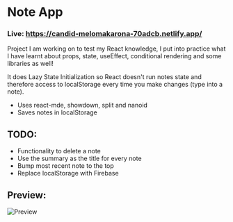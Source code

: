 # Note App

### Live: https://candid-melomakarona-70adcb.netlify.app/

Project I am working on to test my React knowledge, I put into practice what I have learnt about props, state, useEffect, conditional rendering and some libraries as well!

It does Lazy State Initialization so React doesn't run notes state and therefore access to localStorage every time you make changes (type into a note).

-   Uses react-mde, showdown, split and nanoid
-   Saves notes in localStorage

## TODO:

-   Functionality to delete a note
-   Use the summary as the title for every note
-   Bump most recent note to the top
-   Replace localStorage with Firebase

## Preview:

![Preview](https://i.imgur.com/54jnUzA.png)
